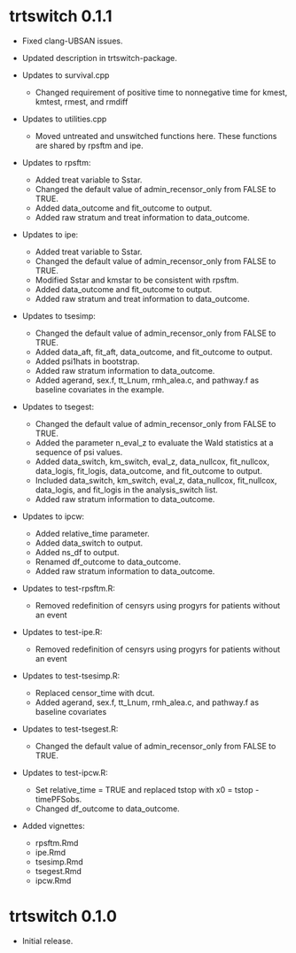 # trtswitch 0.1.1

- Fixed clang-UBSAN issues.

- Updated description in trtswitch-package.

- Updates to survival.cpp
    - Changed requirement of positive time to nonnegative time for kmest, kmtest, rmest, and rmdiff
    
- Updates to utilities.cpp
    - Moved untreated and unswitched functions here. These functions are shared by rpsftm and ipe.

- Updates to rpsftm:
    - Added treat variable to Sstar.
    - Changed the default value of admin_recensor_only from FALSE to TRUE.
    - Added data_outcome and fit_outcome to output.
    - Added raw stratum and treat information to data_outcome.
    
- Updates to ipe:
    - Added treat variable to Sstar.
    - Changed the default value of admin_recensor_only from FALSE to TRUE.
    - Modified Sstar and kmstar to be consistent with rpsftm.
    - Added data_outcome and fit_outcome to output.
    - Added raw stratum and treat information to data_outcome.

- Updates to tsesimp:
    - Changed the default value of admin_recensor_only from FALSE to TRUE.
    - Added data_aft, fit_aft, data_outcome, and fit_outcome to output.
    - Added psi1hats in bootstrap.
    - Added raw stratum information to data_outcome.
    - Added agerand, sex.f, tt_Lnum, rmh_alea.c, and pathway.f as baseline covariates in the example.

- Updates to tsegest:
    - Changed the default value of admin_recensor_only from FALSE to TRUE.
    - Added the parameter n_eval_z to evaluate the Wald statistics at a sequence of psi values.
    - Added data_switch, km_switch, eval_z, data_nullcox, fit_nullcox, data_logis, fit_logis, data_outcome, and fit_outcome to output.
    - Included data_switch, km_switch, eval_z, data_nullcox, fit_nullcox, data_logis, and fit_logis in the analysis_switch list.
    - Added raw stratum information to data_outcome.

- Updates to ipcw: 
    - Added relative_time parameter.
    - Added data_switch to output.
    - Added ns_df to output.
    - Renamed df_outcome to data_outcome.
    - Added raw stratum information to data_outcome.

- Updates to test-rpsftm.R:
    - Removed redefinition of censyrs using progyrs for patients without an event

- Updates to test-ipe.R:
    - Removed redefinition of censyrs using progyrs for patients without an event
    
- Updates to test-tsesimp.R:
    - Replaced censor_time with dcut.
    - Added agerand, sex.f, tt_Lnum, rmh_alea.c, and pathway.f as baseline covariates

- Updates to test-tsegest.R:
    - Changed the default value of admin_recensor_only from FALSE to TRUE.

- Updates to test-ipcw.R:
    - Set relative_time = TRUE and replaced tstop with x0 = tstop - timePFSobs.
    - Changed df_outcome to data_outcome.
    
- Added vignettes:
    - rpsftm.Rmd
    - ipe.Rmd
    - tsesimp.Rmd
    - tsegest.Rmd
    - ipcw.Rmd


# trtswitch 0.1.0

- Initial release.
